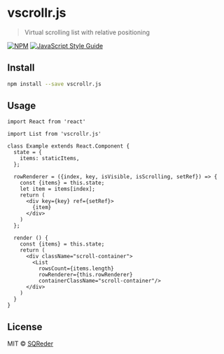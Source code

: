 # vscrollr.js

> Virtual scrolling list with relative positioning

[![NPM](https://img.shields.io/npm/v/vscrollr.js.svg)](https://www.npmjs.com/package/vscrollr.js) [![JavaScript Style Guide](https://img.shields.io/badge/code_style-standard-brightgreen.svg)](https://standardjs.com)

## Install

```bash
npm install --save vscrollr.js
```

## Usage

```tsx
import React from 'react'

import List from 'vscrollr.js'

class Example extends React.Component {
  state = {
    items: staticItems,
  };
  
  rowRenderer = ({index, key, isVisible, isScrolling, setRef}) => {
    const {items} = this.state;
    let item = items[index];
    return (
      <div key={key} ref={setRef}>
        {item}
      </div>
    )
  };
  
  render () {
    const {items} = this.state;
    return (
      <div className="scroll-container">
        <List
          rowsCount={items.length}
          rowRenderer={this.rowRenderer}
          containerClassName="scroll-container"/>
      </div>
    )
  }
}
```

## License

MIT © [SQReder](https://github.com/SQReder)
